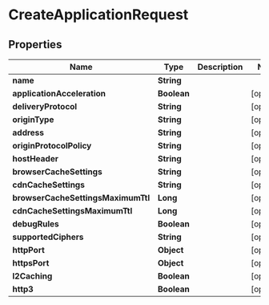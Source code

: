 

# CreateApplicationRequest


## Properties

| Name | Type | Description | Notes |
|------------ | ------------- | ------------- | -------------|
|**name** | **String** |  |  |
|**applicationAcceleration** | **Boolean** |  |  [optional] |
|**deliveryProtocol** | **String** |  |  [optional] |
|**originType** | **String** |  |  [optional] |
|**address** | **String** |  |  [optional] |
|**originProtocolPolicy** | **String** |  |  [optional] |
|**hostHeader** | **String** |  |  [optional] |
|**browserCacheSettings** | **String** |  |  [optional] |
|**cdnCacheSettings** | **String** |  |  [optional] |
|**browserCacheSettingsMaximumTtl** | **Long** |  |  [optional] |
|**cdnCacheSettingsMaximumTtl** | **Long** |  |  [optional] |
|**debugRules** | **Boolean** |  |  [optional] |
|**supportedCiphers** | **String** |  |  [optional] |
|**httpPort** | **Object** |  |  [optional] |
|**httpsPort** | **Object** |  |  [optional] |
|**l2Caching** | **Boolean** |  |  [optional] |
|**http3** | **Boolean** |  |  [optional] |



